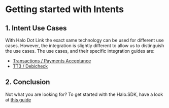 # Getting started with Intents

## 1. Intent Use Cases

With Halo Dot Link the exact same technology can be used for different use cases. However, the integration is slightly different to allow us to distinguish the use cases. The use cases, and their specific integration guides are:

* [Transactions / Payments Acceptance](transaction-intent-integration-guide.md)
* [TT3 / Debicheck](tt3-intent-integration-guide.md)

## 2. Conclusion

Not what you are looking for? To get started with the Halo.SDK, have a look at [this guide](<../SDK/1. Getting Started.md>)
